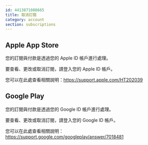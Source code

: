```yaml
---
id: 4413871088665
title: 取消訂閱
category: account
section: subscriptions
---
```

## Apple App Store

您的訂閱與付款是透過您的 Apple ID 帳戶進行處理。

要查看、更改或取消訂閱，請登入您的 Apple ID 帳戶。

您可以在此處查看相關說明：<https://support.apple.com/HT202039>

## Google Play

您的訂閱與付款是透過您的 Google ID 帳戶進行處理。

要查看、更改或取消訂閱，請登入您的 Google ID 帳戶。

您可以在此處查看相關說明：<https://support.google.com/googleplay/answer/7018481>